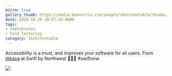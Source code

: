 ```yaml
---
micro: true
gallery_thumb: https://media.bennorris.com/images/sketchnotable/thumbs/swift-by-northwest-2018-sketchnotes-10.jpg
date: 2018-10-20 10:57:24-0600
tags:
- sketchnotes
- hand lettering
category: Sketchnotable
---
```


Accessibility is a must, and improves your software for all users. From [@kaya](https://micro.blog/kaya) at Swift by Northwest 📱✍🏼 #swiftxnw

<img src="https://media.bennorris.com/images/sketchnotable/swift-by-northwest-2018/swift-by-northwest-2018-sketchnotes-10.jpg" />